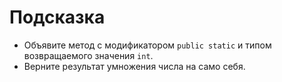 # Подсказка

- Объявите метод с модификатором `public static` и типом возвращаемого значения `int`.
- Верните результат умножения числа на само себя.
